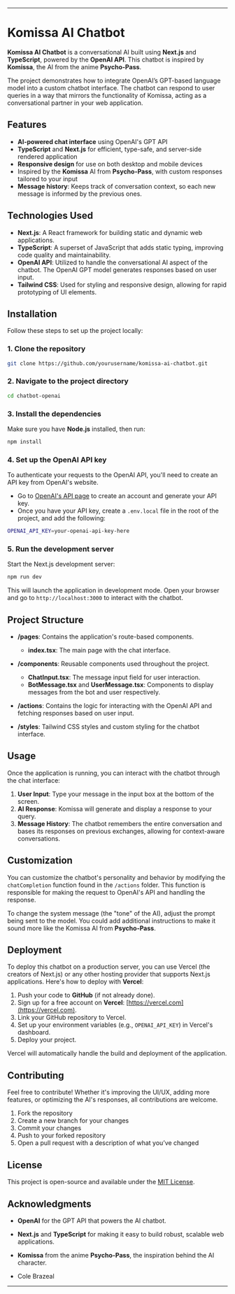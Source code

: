 
---

# **Komissa AI Chatbot**

**Komissa AI Chatbot** is a conversational AI built using **Next.js** and **TypeScript**, powered by the **OpenAI API**. This chatbot is inspired by **Komissa**, the AI from the anime **Psycho-Pass**.

The project demonstrates how to integrate OpenAI’s GPT-based language model into a custom chatbot interface. The chatbot can respond to user queries in a way that mirrors the functionality of Komissa, acting as a conversational partner in your web application.

## **Features**

- **AI-powered chat interface** using OpenAI's GPT API
- **TypeScript** and **Next.js** for efficient, type-safe, and server-side rendered application
- **Responsive design** for use on both desktop and mobile devices
- Inspired by the **Komissa** AI from **Psycho-Pass**, with custom responses tailored to your input
- **Message history**: Keeps track of conversation context, so each new message is informed by the previous ones.

## **Technologies Used**

- **Next.js**: A React framework for building static and dynamic web applications.
- **TypeScript**: A superset of JavaScript that adds static typing, improving code quality and maintainability.
- **OpenAI API**: Utilized to handle the conversational AI aspect of the chatbot. The OpenAI GPT model generates responses based on user input.
- **Tailwind CSS**: Used for styling and responsive design, allowing for rapid prototyping of UI elements.

## **Installation**

Follow these steps to set up the project locally:

### **1. Clone the repository**

```bash
git clone https://github.com/yourusername/komissa-ai-chatbot.git
```

### **2. Navigate to the project directory**

```bash
cd chatbot-openai
```

### **3. Install the dependencies**

Make sure you have **Node.js** installed, then run:

```bash
npm install
```

### **4. Set up the OpenAI API key**

To authenticate your requests to the OpenAI API, you'll need to create an API key from OpenAI's website. 

- Go to [OpenAI's API page](https://beta.openai.com/signup/) to create an account and generate your API key.
- Once you have your API key, create a `.env.local` file in the root of the project, and add the following:

```bash
OPENAI_API_KEY=your-openai-api-key-here
```

### **5. Run the development server**

Start the Next.js development server:

```bash
npm run dev
```

This will launch the application in development mode. Open your browser and go to `http://localhost:3000` to interact with the chatbot.

## **Project Structure**

- **/pages**: Contains the application's route-based components.
  - **index.tsx**: The main page with the chat interface.
  
- **/components**: Reusable components used throughout the project.
  - **ChatInput.tsx**: The message input field for user interaction.
  - **BotMessage.tsx** and **UserMessage.tsx**: Components to display messages from the bot and user respectively.

- **/actions**: Contains the logic for interacting with the OpenAI API and fetching responses based on user input.

- **/styles**: Tailwind CSS styles and custom styling for the chatbot interface.

## **Usage**

Once the application is running, you can interact with the chatbot through the chat interface:

1. **User Input**: Type your message in the input box at the bottom of the screen.
2. **AI Response**: Komissa will generate and display a response to your query.
3. **Message History**: The chatbot remembers the entire conversation and bases its responses on previous exchanges, allowing for context-aware conversations.

## **Customization**

You can customize the chatbot's personality and behavior by modifying the `chatCompletion` function found in the `/actions` folder. This function is responsible for making the request to OpenAI's API and handling the response.

To change the system message (the "tone" of the AI), adjust the prompt being sent to the model. You could add additional instructions to make it sound more like the Komissa AI from **Psycho-Pass**.

## **Deployment**

To deploy this chatbot on a production server, you can use Vercel (the creators of Next.js) or any other hosting provider that supports Next.js applications. Here's how to deploy with **Vercel**:

1. Push your code to **GitHub** (if not already done).
2. Sign up for a free account on **Vercel**: [https://vercel.com](https://vercel.com).
3. Link your GitHub repository to Vercel.
4. Set up your environment variables (e.g., `OPENAI_API_KEY`) in Vercel's dashboard.
5. Deploy your project.

Vercel will automatically handle the build and deployment of the application.

## **Contributing**

Feel free to contribute! Whether it's improving the UI/UX, adding more features, or optimizing the AI's responses, all contributions are welcome.

1. Fork the repository
2. Create a new branch for your changes
3. Commit your changes
4. Push to your forked repository
5. Open a pull request with a description of what you’ve changed

## **License**

This project is open-source and available under the [MIT License](LICENSE).

## **Acknowledgments**

- **OpenAI** for the GPT API that powers the AI chatbot.
- **Next.js** and **TypeScript** for making it easy to build robust, scalable web applications.
- **Komissa** from the anime **Psycho-Pass**, the inspiration behind the AI character.


- Cole Brazeal
---
